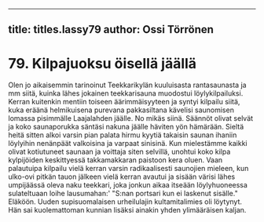 
---

title: titles.lassy79
author: Ossi Törrönen
---


    
# 79. Kilpajuoksu öisellä jäällä

Olen jo aikaisemmin tarinoinut Teekkarikylän kuuluisasta rantasaunasta ja mm siitä, kuinka lähes 
jokainen teekkarisauna muodostui löylykilpailuksi. Kerran kuitenkin mentiin toiseen äärimmäisyyteen 
ja syntyi kilpailu siitä, kuka eräänä helmikuisena purevana pakkasiltana kävelisi saunomisen lomassa 
pisimmälle Laajalahden jäälle. No mikäs siinä. Säännöt olivat selvät ja koko saunaporukka säntäsi 
nakuna jäälle häviten yön hämärään. Sieltä heitä sitten alkoi varsin pian palata hirmu kyytiä takaisin 
saunan ihaniin löylyihin nenänpäät valkoisina ja varpaat sinisinä. Kun mielestämme kaikki olivat 
kotiutuneet saunaan ja voittaja siten selvillä, unohtui koko kilpa kylpijöiden keskittyessä 
takkamakkaran paistoon kera oluen. Vaan palautuipa kilpailu vielä kerran varsin radikaalisesti 
saunojien mieleen, kun ulko-ovi pitkän tauon jälkeen vielä kerran avautui ja sisään värisi lähes 
umpijäässä oleva naku teekkari, joka jonkun aikaa itseään löylyhuoneessa sulateltuaan loihe 
lausumahan:' "S:nan portsari kun ei laskenut sisälle." Eläköön. Uuden supisuomalaisen urheilulajin 
kultamitalimies oli löytynyt. Hän sai kuolemattoman kunnian lisäksi ainakin yhden ylimääräisen 
kaljan.
